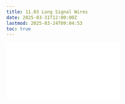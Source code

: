 ```yaml
---
title: 11.03 Long Signal Wires
date: 2025-03-31T12:00:00Z
lastmod: 2025-03-24T09:04:53
toc: true
---
```


![Link to included file content](../../../../electronics/long-signal-wires.md)
